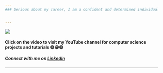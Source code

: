 ```yaml
---
### Serious about my career, I am a confident and determined individual, capable of learning new technologies as required. I can work independently as well as in a group.


---
```

![](https://github.com/ChristeenTJose/ChristeenTJose/blob/master/Model%201.gif)

#### Click on the video to visit my YouTube channel for computer science projects and tutorials 😄😀😄
##### Connect with me on [LinkedIn](https://www.linkedin.com/in/christeen-t-jose-0351b0182/) 
---
<!--

[![](https://github.com/ChristeenTJose/ChristeenTJose/blob/master/Model%201.gif)](https://www.youtube.com/channel/UCeI3SXVHNEL5mBKKgewvJ1Q?view_as=subscriber)
**ChristeenTJose/ChristeenTJose** is a ✨ _special_ ✨ repository because its `README.md` (this file) appears on your GitHub profile.

Here are some ideas to get you started:

- 🔭 I’m currently working on ...
- 🌱 I’m currently learning ...
- 👯 I’m looking to collaborate on ...
- 🤔 I’m looking for help with ...
- 💬 Ask me about ...
- 📫 How to reach me: ...
- 😄 Pronouns: ...
- ⚡ Fun fact: ...
-->
